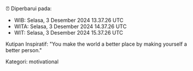 ⏰ Diperbarui pada:
- WIB: Selasa, 3 Desember 2024 13.37.26 UTC
- WITA: Selasa, 3 Desember 2024 14.37.26 UTC
- WIT: Selasa, 3 Desember 2024 15.37.26 UTC

Kutipan Inspiratif:
"You make the world a better place by making yourself a better person."


Kategori: motivational

